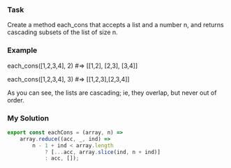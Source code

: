 ### Task

Create a method each_cons that accepts a list and a number n, and returns cascading subsets of the list of size n.

### Example

each_cons([1,2,3,4], 2)
  #=> [[1,2], [2,3], [3,4]]

each_cons([1,2,3,4], 3)
  #=> [[1,2,3],[2,3,4]]
  
As you can see, the lists are cascading; ie, they overlap, but never out of order.

### My Solution

```javascript
export const eachCons = (array, n) =>
    array.reduce((acc, _, ind) =>
        n - 1 + ind < array.length
            ? [...acc, array.slice(ind, n + ind)]
            : acc, []);
```